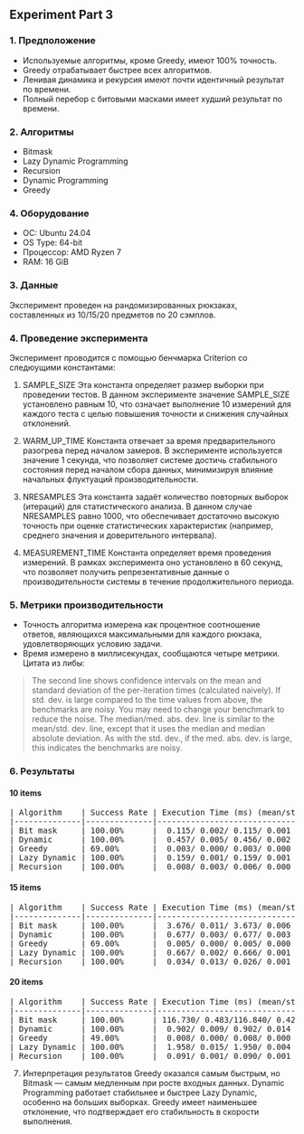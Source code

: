 ## Experiment Part 3

### 1. Предположение
- Используемые алгоритмы, кроме Greedy, имеют 100% точность.
- Greedy отрабатывает быстрее всех алгоритмов.
- Ленивая динамика и рекурсия имеют почти идентичный результат по времени.
- Полный перебор с битовыми масками имеет худший результат по времени.

### 2. Алгоритмы
- Bitmask
- Lazy Dynamic Programming
- Recursion
- Dynamic Programming
- Greedy

### 4. Оборудование
- ОС: Ubuntu 24.04
- OS Type: 64-bit
- Процессор: AMD Ryzen 7
- RAM: 16 GiB

### 3. Данные
Эксперимент проведен на рандомизированных рюкзаках, составленных из 10/15/20 предметов по 20 сэмплов.

### 4. Проведение эксперимента
Эксперимент проводится с помощью бенчмарка Criterion со следюущими константами:

1. SAMPLE_SIZE
Эта константа определяет размер выборки при проведении тестов. В данном эксперименте значение SAMPLE_SIZE установлено равным 10, что означает выполнение 10 измерений для каждого теста с целью повышения точности и снижения случайных отклонений.

2. WARM_UP_TIME
Константа отвечает за время предварительного разогрева перед началом замеров. В эксперименте используется значение 1 секунда, что позволяет системе достичь стабильного состояния перед началом сбора данных, минимизируя влияние начальных флуктуаций производительности.

3. NRESAMPLES
Эта константа задаёт количество повторных выборок (итераций) для статистического анализа. В данном случае NRESAMPLES равно 1000, что обеспечивает достаточно высокую точность при оценке статистических характеристик (например, среднего значения и доверительного интервала).

4. MEASUREMENT_TIME
Константа определяет время проведения измерений. В рамках эксперимента оно установлено в 60 секунд, что позволяет получить репрезентативные данные о производительности системы в течение продолжительного периода.

### 5. Метрики производительности
- Точность алгоритма измерена как процентное соотношение ответов, являющихся максимальными для каждого рюкзака, удовлетворяющих условию задачи.
- Время измерено в миллисекундах, сообщаются четыре метрики. Цитата из либы:
>The second line shows confidence intervals on the mean and standard deviation of the per-iteration times (calculated naively). If std. dev. is large compared to the time values from above, the benchmarks are noisy. You may need to change your benchmark to reduce the noise. The median/med. abs. dev. line is similar to the mean/std. dev. line, except that it uses the median and median absolute deviation. As with the std. dev., if the med. abs. dev. is large, this indicates the benchmarks are noisy.


### 6. Результаты

#### 10 items
<pre>
| Algorithm    | Success Rate | Execution Time (ms) (mean/std_dev/median/median_abs_dev) |
|--------------|--------------|----------------------------------------------------------|
| Bit mask     | 100.00%      |  0.115/ 0.002/ 0.115/ 0.001                              |
| Dynamic      | 100.00%      |  0.457/ 0.005/ 0.456/ 0.002                              |
| Greedy       | 69.00%       |  0.003/ 0.000/ 0.003/ 0.000                              |
| Lazy Dynamic | 100.00%      |  0.159/ 0.001/ 0.159/ 0.001                              |
| Recursion    | 100.00%      |  0.008/ 0.003/ 0.006/ 0.000                              |
</pre>

#### 15 items
<pre>
| Algorithm    | Success Rate | Execution Time (ms) (mean/std_dev/median/median_abs_dev) |
|--------------|--------------|----------------------------------------------------------|
| Bit mask     | 100.00%      |  3.676/ 0.011/ 3.673/ 0.006                              |
| Dynamic      | 100.00%      |  0.677/ 0.003/ 0.677/ 0.003                              |
| Greedy       | 69.00%       |  0.005/ 0.000/ 0.005/ 0.000                              |
| Lazy Dynamic | 100.00%      |  0.667/ 0.002/ 0.666/ 0.001                              |
| Recursion    | 100.00%      |  0.034/ 0.013/ 0.026/ 0.001                              |
</pre>

#### 20 items
<pre>
| Algorithm    | Success Rate | Execution Time (ms) (mean/std_dev/median/median_abs_dev) |
|--------------|--------------|----------------------------------------------------------|
| Bit mask     | 100.00%      | 116.730/ 0.483/116.840/ 0.423                            |
| Dynamic      | 100.00%      |  0.902/ 0.009/ 0.902/ 0.014                              |
| Greedy       | 49.00%       |  0.008/ 0.000/ 0.008/ 0.000                              |
| Lazy Dynamic | 100.00%      |  1.958/ 0.015/ 1.950/ 0.004                              |
| Recursion    | 100.00%      |  0.091/ 0.001/ 0.090/ 0.001                              |
</pre>

7. Интерпретация результатов
Greedy оказался самым быстрым, но Bitmask — самым медленным при росте входных данных. Dynamic Programming работает стабильнее и быстрее Lazy Dynamic, особенно на больших выборках. Greedy имеет наименьшее отклонение, что подтверждает его стабильность в скорости выполнения.
